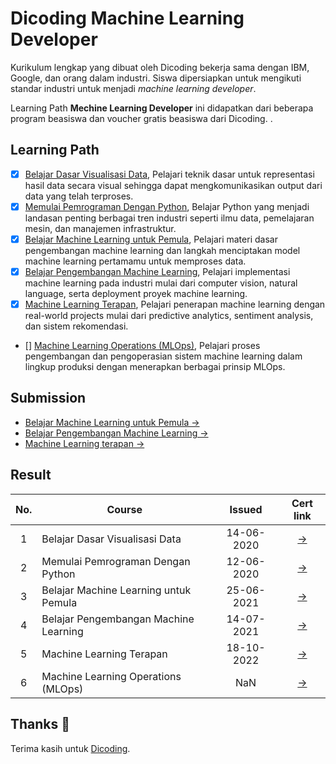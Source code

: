 # Dicoding Machine Learning Developer

Kurikulum lengkap yang dibuat oleh Dicoding bekerja sama dengan IBM, Google, dan orang dalam industri. Siswa dipersiapkan untuk mengikuti standar industri untuk menjadi _machine learning developer_.

Learning Path **Mechine Learning Developer** ini didapatkan dari beberapa program beasiswa dan voucher gratis beasiswa dari Dicoding.
.
## Learning Path

- [x] [Belajar Dasar Visualisasi Data](https://www.dicoding.com/academies/177), Pelajari teknik dasar untuk representasi hasil data secara visual sehingga dapat mengkomunikasikan output dari data yang telah terproses.
- [x] [Memulai Pemrograman Dengan Python](https://www.dicoding.com/academies/86), Belajar Python yang menjadi landasan penting berbagai tren industri seperti ilmu data, pemelajaran mesin, dan manajemen infrastruktur.
- [x] [Belajar Machine Learning untuk Pemula](https://www.dicoding.com/academies/184), Pelajari materi dasar pengembangan machine learning dan langkah menciptakan model machine learning pertamamu untuk memproses data.
- [x] [Belajar Pengembangan Machine Learning](https://www.dicoding.com/academies/185), Pelajari implementasi machine learning pada industri mulai dari computer vision, natural language, serta deployment proyek machine learning.
- [x] [Machine Learning Terapan](https://www.dicoding.com/academies/319), Pelajari penerapan machine learning dengan real-world projects mulai dari predictive analytics, sentiment analysis, dan sistem rekomendasi.
- [] [Machine Learning Operations (MLOps)](https://www.dicoding.com/academies/443), Pelajari proses pengembangan dan pengoperasian sistem machine learning dalam lingkup produksi dengan menerapkan berbagai prinsip MLOps.

## Submission

- [Belajar Machine Learning untuk Pemula →](https://github.com/irasalsabila/dicoding-mldev/tree/main/Belajar%20Machine%20Learning%20Pemula)
- [Belajar Pengembangan Machine Learning →](https://github.com/irasalsabila/dicoding-mldev/tree/main/Belajar%20Pengembangan%20Machine%20Learning)
- [Machine Learning terapan →](https://github.com/irasalsabila/dicoding-mldev/tree/main/Machine%20Learning%20Terapan)

## Result

| No.  | Course                                  |  Issued | Cert link |
|:----:|---|:-:|:-:|
|  1   |  Belajar Dasar Visualisasi Data         | 14-06-2020 | [→](https://www.dicoding.com/certificates/6RPNKJMJ9P2M) |
|  2   |  Memulai Pemrograman Dengan Python      | 12-06-2020 | [→](https://www.dicoding.com/certificates/0LZ0D7660X65) |
|  3   |  Belajar Machine Learning untuk Pemula  | 25-06-2021 | [→](https://www.dicoding.com/certificates/JLX11MYG6X72) |
|  4   |  Belajar Pengembangan Machine Learning  | 14-07-2021 | [→](https://www.dicoding.com/certificates/MRZMKG123PYQ) |
|  5   |  Machine Learning Terapan               | 18-10-2022 | [→](https://www.dicoding.com/certificates/RVZKK4L5NZD5) |
|  6   |  Machine Learning Operations (MLOps)    |     NaN    | [→](Nan)

## Thanks :pray:

Terima kasih untuk [Dicoding](https://www.dicoding.com/).
